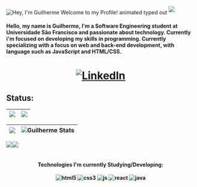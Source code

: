 <img src="https://readme-typing-svg.demolab.com/?font=Operator+Mono&size=37&duration=2800&pause=2000&color=FAFAFA&center=true&vCenter=true&width=940&height=50&lines=Hey%2C+%27+Welcome+to+my+Profile!" align="middle" alt="Hey, I'm Guilherme Welcome to my Profile! animated typed out">
<img  src="assests/borderseperator.gif">

#### Hello, my name is Guilherme, I'm a Software Engineering student at Universidade São Francisco and passionate about technology. Currently i'm focused on developing my skills in programming. Currently specializing with a focus on web and back-end development, with language ​​such as JavaScript and HTML/CSS.

<h1 align="center">

[![LinkedIn](https://img.shields.io/badge/LinkedIn-0077B5?style=for-the-badge&logo=linkedin&logoColor=white)](https://www.linkedin.com/in/guilherme-ciriero/)

## Status:

|![](http://github-profile-summary-cards.vercel.app/api/cards/profile-details?username=guiciriero&theme=radical)|![](http://github-profile-summary-cards.vercel.app/api/cards/productive-time?username=guiciriero&theme=radical&utcOffset=-3)|
|---|---|

![](https://github-readme-streak-stats.herokuapp.com/?user=guiciriero&theme=radical&hide_border=false)|![Guilherme Stats](https://github-readme-stats.vercel.app/api?username=guiciriero&theme=radical&show_icons=true&hide_border=true&count_private=true)
|---|---|

![](http://github-profile-summary-cards.vercel.app/api/cards/repos-per-language?username=guiciriero&theme=radical)![](http://github-profile-summary-cards.vercel.app/api/cards/most-commit-language?username=guiciriero&theme=radical)
<h4 align="center">
  <br>
 Technologies I'm currently Studying/Developing:
  <br>
  <br>
<div style="display: inline_block">
    <img align="center" alt="html5" src="https://img.shields.io/badge/HTML5-E34F26?style=for-the-badge&logo=html5&logoColor=white" />
    <img align="center" alt="css3" src="https://img.shields.io/badge/CSS3-1572B6?style=for-the-badge&logo=css3&logoColor=white" />
    <img align="center" alt="js" src="https://img.shields.io/badge/JavaScript-F7DF1E?style=for-the-badge&logo=javascript&logoColor=black" />
    <img align="center" alt="react" src="https://img.shields.io/badge/React-61DAFB?style=for-the-badge&logo=react&logoColor=black" />
    <img align="center" alt="java" src="https://img.shields.io/badge/Java-ED8B00?style=for-the-badge&logo=java&logoColor=white" />

</div><br/>
  
 
  
</h4>
